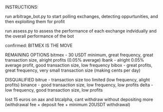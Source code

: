 INSTRUCTIONS:

run arbitrage_bot.py to start polling exchanges, detecting oppurtunities, and then exploiting them for profit

run assess.py to assess the performance of each exchange indvidually and the overall performance of the bot



confirmed:
        BITMEX IS THE MOVE

REMAINING OPTIONS
bitmex - 30 USDT minimum, great frequency, great transaction size, alright profits (0.05% average)
lbank - alright 0.05% average profit, good transaction size, low frequency
bibox - great profits, great frequency, very small transaction size (making cents per day)


DISQUALIFIED
bitrue - transaction size too limited (low frequency, alight profits)
binance - good transaction size, low frequency, low profits
delta - low frequency, good transaction size, low profits



lost 15 euros on aax and btcalpha, cant withdraw without depositing more (withdrawal fee + deposit fee + minimum 20USDT withdrawal)
